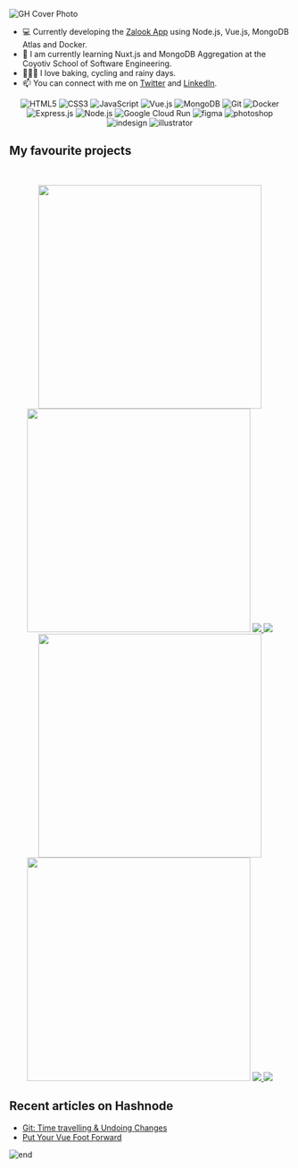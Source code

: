 ![GH Cover Photo](https://user-images.githubusercontent.com/89296394/171009458-17614bfa-189a-4139-8cc9-3dcc12053fbf.jpg)


- 💻 Currently developing the [Zalook App](https://github.com/NazChini/zalook) using Node.js, Vue.js, MongoDB Atlas and Docker.
- 📝 I am currently learning Nuxt.js and MongoDB Aggregation at the Coyotiv School of Software Engineering.
- 🧘🏻‍♀️ I love baking, cycling and rainy days.
- 📫 You can connect with me on [Twitter](https://www.twitter.com/NazChini) and [LinkedIn](https://www.linkedin.com/in/nazneen-oomatia).

<p align="center">
<img alt="HTML5" src="https://img.shields.io/badge/html5-B9F5FF.svg?style=for-the-badge&logo=html5&logoColor=140200"/>
<img alt="CSS3" src="https://img.shields.io/badge/css3-FFF8B9.svg?style=for-the-badge&logo=css3&logoColor=140200"/>
<img alt="JavaScript" src="https://img.shields.io/badge/javascript-B9F5FF.svg?style=for-the-badge&logo=javascript&logoColor=140200"/>
<img alt="Vue.js" src="https://img.shields.io/badge/vue.js-00040B.svg?style=for-the-badge&logo=vue.js&logoColor=fff"/>
<img alt="MongoDB" src="https://img.shields.io/badge/mongodb-B9F5FF.svg?style=for-the-badge&logo=mongodb&logoColor=140200"/>
<img alt="Git" src="https://img.shields.io/badge/git-FFF8B9.svg?style=for-the-badge&logo=git&logoColor=140200"/>
<img alt="Docker" src="https://img.shields.io/badge/docker-00040B.svg?style=for-the-badge&logo=docker&logoColor=ffffff"/>
<img alt="Express.js" src="https://img.shields.io/badge/express.js-FFF8B9.svg?style=for-the-badge&logo=express.js&logoColor=140200" />
<img alt="Node.js" src="https://img.shields.io/badge/node.js-B9F5FF.svg?style=for-the-badge&logo=node.js&logoColor=140200"/>
<img alt="Google Cloud Run" src="https://img.shields.io/badge/Google Cloud Run-00040B.svg?style=for-the-badge&logo=google cloud run&logoColor=ffffff" />
<img alt="figma" src="https://img.shields.io/badge/figma-B9F5FF.svg?style=for-the-badge&logo=figma&logoColor=140200"/>
<img alt="photoshop" src="https://img.shields.io/badge/Photoshop-FFF8B9.svg?style=for-the-badge&logo=adobe photoshop&logoColor=140200"/>
<img alt="indesign" src="https://img.shields.io/badge/indesign-B9F5FF.svg?style=for-the-badge&logo=adobe indesign&logoColor=140200"/>
<img alt="illustrator" src="https://img.shields.io/badge/illustrator-00040B.svg?style=for-the-badge&logo=adobe illustrator&logoColor=ffffff"/>
  </p>

 ## My favourite projects
   <br/>
<p align="center">
  <img width="400" src="https://user-images.githubusercontent.com/89296394/171044618-bb7a294d-98f2-492e-92ac-3ab4881acf03.png" />
  <img width="400" src="https://user-images.githubusercontent.com/89296394/171389620-1adb7d97-abc7-40da-baf4-59a2a654ce17.jpeg" />
  <a href="https://github.com/NazChini/zalook">
  <img align="" src="https://github-readme-stats.vercel.app/api/pin/?username=NazChini&repo=zalook&bg_color=FFF8B9&text_color=140200&title_color=140200&border_color=fff&icon_color=A17702" />
</a>  
  <a href="https://github.com/NazChini/Space-Travel">
  <img align="" src="https://github-readme-stats.vercel.app/api/pin/?username=NazChini&repo=Space-Travel&bg_color=FFF8B9&text_color=140200&title_color=140200&border_color=fff&icon_color=140200" />
</a>
  
  <img width="400" src="https://user-images.githubusercontent.com/89296394/173459979-72083395-993c-43f9-a45f-67abd8885ee1.gif" />
  <img width="400" src="https://user-images.githubusercontent.com/89296394/174125595-64c73e46-5538-43cc-99c3-e8a1c6c182fb.png" />
  <a href="https://github.com/nazchini/nuxtstop">
  <img align="" src="https://github-readme-stats.vercel.app/api/pin/?username=nazchini&repo=nuxtstop&bg_color=FFF8B9&text_color=140200&title_color=140200&border_color=fff&icon_color=A17702" />
</a>  
  <a href="https://github.com/NazChini/todo-app">
  <img align="" src="https://github-readme-stats.vercel.app/api/pin/?username=NazChini&repo=todo-app&bg_color=FFF8B9&text_color=140200&title_color=140200&border_color=fff&icon_color=140200" />
</a>
</p>
  
## Recent articles on Hashnode
  
<!-- BLOG-POST-LIST:START -->
- [Git: Time travelling & Undoing Changes](https://nazneen.hashnode.dev/git-time-travelling-and-undoing-changes)
- [Put Your Vue Foot Forward](https://nazneen.hashnode.dev/put-your-vue-foot-forward)
<!-- BLOG-POST-LIST:END -->

![end](https://user-images.githubusercontent.com/89296394/171047918-5bb226f1-74c3-4674-b90b-591096c9e8b3.png)
